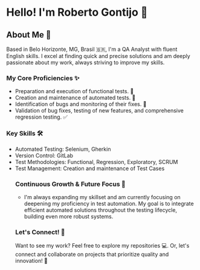 

#  Hello! I'm Roberto Gontijo 👋    

## About Me 🎯
Based in Belo Horizonte, MG, Brasil 🇧🇷, I'm a QA Analyst with fluent English skills. I excel at finding quick and precise solutions and am deeply passionate about my work, always striving to improve my skills.

### My Core Proficiencies ✨
<ul>
 <li>Preparation and execution of functional tests. 🧪 
 <li>Creation and maintenance of automated tests. 🤖
 <li>Identification of bugs and monitoring of their fixes. 🐛
 <li>Validation of bug fixes, testing of new features, and comprehensive regression testing. ✅
</ul>

### Key Skills  🛠️
<ul>
 <li>Automated Testing: Selenium, Gherkin
 <li>Version Control: GitLab
 <li>Test Methodologies: Functional, Regression, Exploratory, SCRUM
 <li>Test Management: Creation and maintenance of Test Cases

### Continuous Growth & Future Focus 🌱
<ul>
<li> I'm always expanding my skillset and am currently focusing on deepening my proficiency in test automation. My goal is to integrate efficient automated solutions throughout the testing lifecycle, building even more robust systems.
</ul>

### Let's Connect! 🤝
Want to see my work? Feel free to explore my repositories 💻. Or, let's connect and collaborate on projects that prioritize quality and innovation! 🚀



